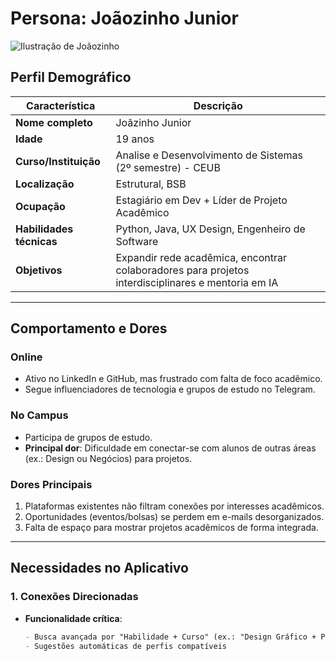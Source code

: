 # Persona: Joãozinho Junior 

![Ilustração de Joãozinho](https://www.devmedia.com.br/arquivos/Artigos/43755/emprego-programador-junior.jpg)    

## Perfil Demográfico  
| **Característica**       | **Descrição**                                  |
|--------------------------|-----------------------------------------------|
| **Nome completo**        | Joãzinho Junior                                |
| **Idade**                | 19 anos                                       |
| **Curso/Instituição**    | Analise e Desenvolvimento de Sistemas (2º semestre) - CEUB     |
| **Localização**          | Estrutural, BSB                                 |
| **Ocupação**             | Estagiário em Dev + Líder de Projeto Acadêmico|
| **Habilidades técnicas** | Python, Java, UX Design, Engenheiro de Software   |
| **Objetivos**            | Expandir rede acadêmica, encontrar colaboradores para projetos interdisciplinares e mentoria em IA|  

---

## Comportamento e Dores  
### **Online**  
- Ativo no LinkedIn e GitHub, mas frustrado com falta de foco acadêmico.  
- Segue influenciadores de tecnologia e grupos de estudo no Telegram.  

### **No Campus**  
- Participa de grupos de estudo.  
- **Principal dor**: Dificuldade em conectar-se com alunos de outras áreas (ex.: Design ou Negócios) para projetos.  

### **Dores Principais**  
1. Plataformas existentes não filtram conexões por interesses acadêmicos.  
2. Oportunidades (eventos/bolsas) se perdem em e-mails desorganizados.  
3. Falta de espaço para mostrar projetos acadêmicos de forma integrada.  

---

## Necessidades no Aplicativo  
### **1. Conexões Direcionadas**  
- **Funcionalidade crítica**:  
  ```markdown  
  - Busca avançada por "Habilidade + Curso" (ex.: "Design Gráfico + Python").  
  - Sugestões automáticas de perfis compatíveis
  